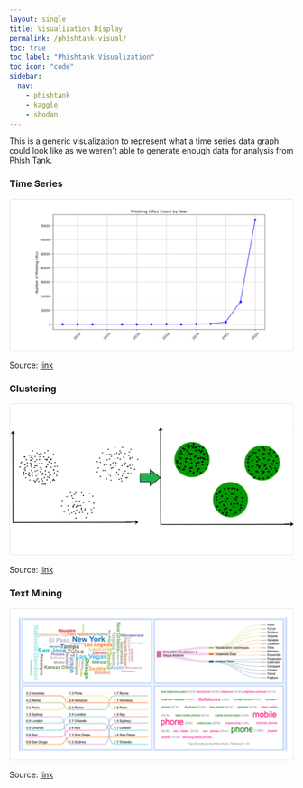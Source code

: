 ```yaml
---
layout: single
title: Visualization Display
permalink: /phishtank-visual/
toc: true
toc_label: "Phishtank Visualization"
toc_icon: "code"
sidebar:
  nav:
    - phishtank
    - kaggle
    - shodan
---
```

This is a generic visualization to represent what a time series data graph could look like as we weren't able to generate enough data for analysis from Phish Tank.

### Time Series
![phishtank-time-series](/assets/phishtank-time-series.png)

Source: [link](https://www.clarify.io/learn/time-series-data)

### Clustering

![phishtank-clustering](/assets/phish-tank-clustering.png)

Source: [link](https://www.clarify.io/learn/time-series-data)

### Text Mining

![phishtank-text-mining](/assets/phish-tank-text-mining.png)

Source: [link](https://www.clarify.io/learn/time-series-data)